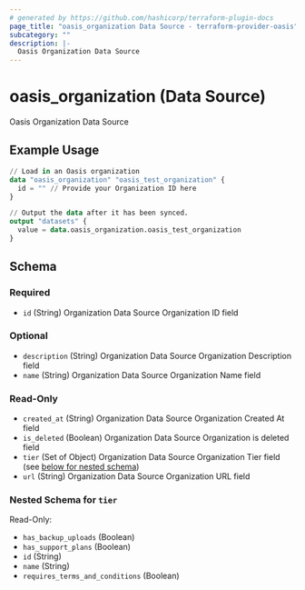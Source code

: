 ```yaml
---
# generated by https://github.com/hashicorp/terraform-plugin-docs
page_title: "oasis_organization Data Source - terraform-provider-oasis"
subcategory: ""
description: |-
  Oasis Organization Data Source
---
```


# oasis_organization (Data Source)

Oasis Organization Data Source

## Example Usage

```terraform
// Load in an Oasis organization
data "oasis_organization" "oasis_test_organization" {
  id = "" // Provide your Organization ID here
}

// Output the data after it has been synced.
output "datasets" {
  value = data.oasis_organization.oasis_test_organization
}
```

<!-- schema generated by tfplugindocs -->
## Schema

### Required

- `id` (String) Organization Data Source Organization ID field

### Optional

- `description` (String) Organization Data Source Organization Description field
- `name` (String) Organization Data Source Organization Name field

### Read-Only

- `created_at` (String) Organization Data Source Organization Created At field
- `is_deleted` (Boolean) Organization Data Source Organization is deleted field
- `tier` (Set of Object) Organization Data Source Organization Tier field (see [below for nested schema](#nestedatt--tier))
- `url` (String) Organization Data Source Organization URL field

<a id="nestedatt--tier"></a>
### Nested Schema for `tier`

Read-Only:

- `has_backup_uploads` (Boolean)
- `has_support_plans` (Boolean)
- `id` (String)
- `name` (String)
- `requires_terms_and_conditions` (Boolean)


